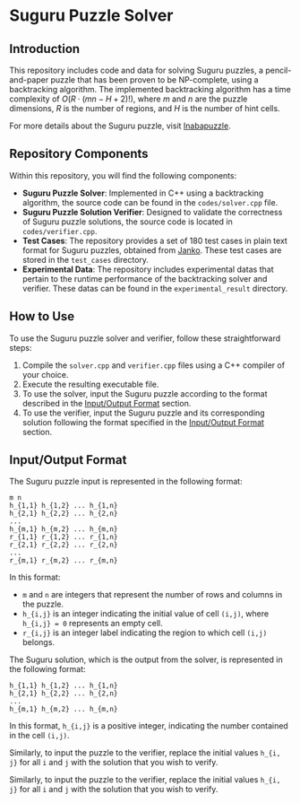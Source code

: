 # Suguru Puzzle Solver

## Introduction

This repository includes code and data for solving Suguru puzzles, a pencil-and-paper puzzle that has been proven to be NP-complete, using a backtracking algorithm. The implemented backtracking algorithm has a time complexity of $O(R \cdot (mn - H + 2)!)$, where $m$ and $n$ are the puzzle dimensions, $R$ is the number of regions, and $H$ is the number of hint cells.

For more details about the Suguru puzzle, visit [Inabapuzzle](http://www.inabapuzzle.com/honkaku/nblock.html).

## Repository Components

Within this repository, you will find the following components:

* **Suguru Puzzle Solver**: Implemented in C++ using a backtracking algorithm, the source code can be found in the `codes/solver.cpp` file.
* **Suguru Puzzle Solution Verifier**: Designed to validate the correctness of Suguru puzzle solutions, the source code is located in `codes/verifier.cpp`.
* **Test Cases**: The repository provides a set of 180 test cases in plain text format for Suguru puzzles, obtained from [Janko](https://www.janko.at/Raetsel/Suguru/index.htm). These test cases are stored in the `test_cases` directory.
* **Experimental Data**: The repository includes experimental datas that pertain to the runtime performance of the backtracking solver and verifier. These datas can be found in the `experimental_result` directory.

## How to Use

To use the Suguru puzzle solver and verifier, follow these straightforward steps:

1. Compile the `solver.cpp` and `verifier.cpp` files using a C++ compiler of your choice.
2. Execute the resulting executable file.
3. To use the solver, input the Suguru puzzle according to the format described in the [Input/Output Format](#inputoutput-format) section.
4. To use the verifier, input the Suguru puzzle and its corresponding solution following the format specified in the [Input/Output Format](#inputoutput-format) section.

## Input/Output Format

The Suguru puzzle input is represented in the following format:

```
m n
h_{1,1} h_{1,2} ... h_{1,n}
h_{2,1} h_{2,2} ... h_{2,n}
...
h_{m,1} h_{m,2} ... h_{m,n}
r_{1,1} r_{1,2} ... r_{1,n}
r_{2,1} r_{2,2} ... r_{2,n}
...
r_{m,1} r_{m,2} ... r_{m,n}
```

In this format:
- `m` and `n` are integers that represent the number of rows and columns in the puzzle.
- `h_{i,j}` is an integer indicating the initial value of cell `(i,j)`, where `h_{i,j} = 0` represents an empty cell.
- `r_{i,j}` is an integer label indicating the region to which cell `(i,j)` belongs.

The Suguru solution, which is the output from the solver, is represented in the following format:

```
h_{1,1} h_{1,2} ... h_{1,n}
h_{2,1} h_{2,2} ... h_{2,n}
...
h_{m,1} h_{m,2} ... h_{m,n}
```

In this format, `h_{i,j}` is a positive integer, indicating the number contained in the cell `(i,j)`.

Similarly, to input the puzzle to the verifier, replace the initial values `h_{i, j}` for all `i` and `j` with the solution that you wish to verify.

Similarly, to input the puzzle to the verifier, replace the initial values `h_{i, j}` for all `i` and `j` with the solution that you wish to verify.

